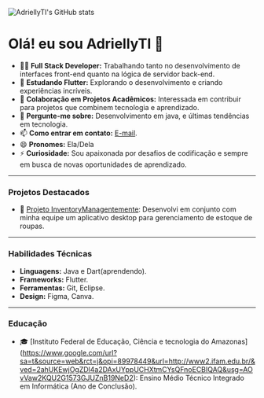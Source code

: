 
![AdriellyTI's GitHub stats](https://github-readme-stats.vercel.app/api?username=AdriellyTI&show_icons=true&theme=radical)

# Olá! eu sou AdriellyTI 👋

- 👩‍💻 **Full Stack Developer:** Trabalhando tanto no desenvolvimento de interfaces front-end quanto na lógica de servidor back-end.
- 📘 **Estudando Flutter:** Explorando o desenvolvimento e criando experiências incríveis.
- 👯 **Colaboração em Projetos Acadêmicos:** Interessada em contribuir para projetos que combinem tecnologia e aprendizado.
- 💬 **Pergunte-me sobre:** Desenvolvimento em java, e últimas tendências em tecnologia.
- 📫 **Como entrar em contato:**  [E-mail](souzadrica2006@gmail.com).
- 😄 **Pronomes:** Ela/Dela
- ⚡ **Curiosidade:** Sou apaixonada por desafios de codificação e sempre em busca de novas oportunidades de aprendizado.

---

### Projetos Destacados

- 🚀 [Projeto InventoryManagentemente]( https://github.com/AdriellyTI/EstoqueInventory2): Desenvolvi em conjunto com minha equipe um aplicativo desktop para gerenciamento de estoque de roupas.

---

### Habilidades Técnicas

- **Linguagens:** Java e Dart(aprendendo).
- **Frameworks:**  Flutter.
- **Ferramentas:** Git, Eclipse.
- **Design:** Figma, Canva.

---

### Educação

- 🎓 [Instituto Federal de Educação, Ciência e tecnologia do Amazonas] (https://www.google.com/url?sa=t&source=web&rct=j&opi=89978449&url=http://www2.ifam.edu.br/&ved=2ahUKEwjOgZDl4a2DAxUYppUCHXtmCYsQFnoECBIQAQ&usg=AOvVaw2KQU2G1573GJUZnB19NeD2): Ensino Médio Técnico Integrado em Informática (Ano de Conclusão).
